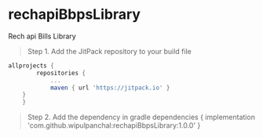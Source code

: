 # rechapiBbpsLibrary
Rech api Bills Library

> Step 1. Add the JitPack repository to your build file

```gradle
allprojects {
		repositories {
			...
			maven { url 'https://jitpack.io' }
	}
	}
```
> Step 2. Add the dependency in gradle
dependencies {
	        implementation 'com.github.wipulpanchal:rechapiBbpsLibrary:1.0.0'
	}
  ```

